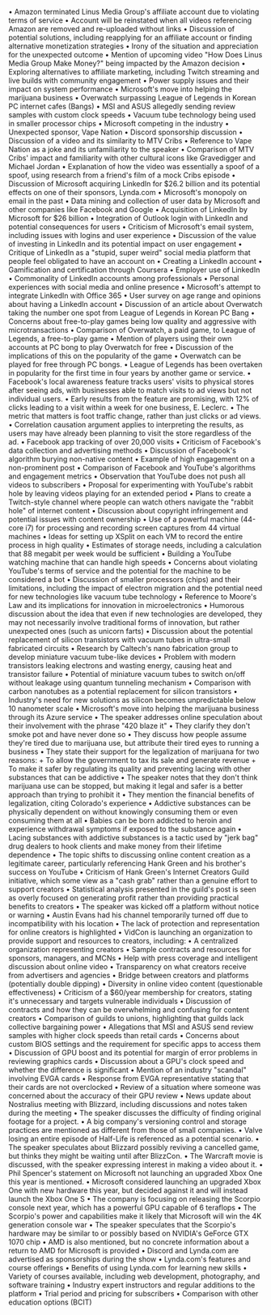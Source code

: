 • Amazon terminated Linus Media Group's affiliate account due to violating terms of service
• Account will be reinstated when all videos referencing Amazon are removed and re-uploaded without links
• Discussion of potential solutions, including reapplying for an affiliate account or finding alternative monetization strategies
• Irony of the situation and appreciation for the unexpected outcome
• Mention of upcoming video "How Does Linus Media Group Make Money?" being impacted by the Amazon decision
• Exploring alternatives to affiliate marketing, including Twitch streaming and live builds with community engagement
• Power supply issues and their impact on system performance
• Microsoft's move into helping the marijuana business
• Overwatch surpassing League of Legends in Korean PC internet cafes (Bangs)
• MSI and ASUS allegedly sending review samples with custom clock speeds
• Vacuum tube technology being used in smaller processor chips
• Microsoft competing in the industry
• Unexpected sponsor, Vape Nation
• Discord sponsorship discussion
• Discussion of a video and its similarity to MTV Cribs
• Reference to Vape Nation as a joke and its unfamiliarity to the speaker
• Comparison of MTV Cribs' impact and familiarity with other cultural icons like Gravedigger and Michael Jordan
• Explanation of how the video was essentially a spoof of a spoof, using research from a friend's film of a mock Cribs episode
• Discussion of Microsoft acquiring LinkedIn for $26.2 billion and its potential effects on one of their sponsors, Lynda.com
• Microsoft's monopoly on email in the past
• Data mining and collection of user data by Microsoft and other companies like Facebook and Google
• Acquisition of LinkedIn by Microsoft for $26 billion
• Integration of Outlook login with LinkedIn and potential consequences for users
• Criticism of Microsoft's email system, including issues with logins and user experience
• Discussion of the value of investing in LinkedIn and its potential impact on user engagement
• Critique of LinkedIn as a "stupid, super weird" social media platform that people feel obligated to have an account on
• Creating a LinkedIn account
• Gamification and certification through Coursera
• Employer use of LinkedIn
• Commonality of LinkedIn accounts among professionals
• Personal experiences with social media and online presence
• Microsoft's attempt to integrate LinkedIn with Office 365
• User survey on age range and opinions about having a LinkedIn account
• Discussion of an article about Overwatch taking the number one spot from League of Legends in Korean PC Bang
• Concerns about free-to-play games being low quality and aggressive with microtransactions
• Comparison of Overwatch, a paid game, to League of Legends, a free-to-play game
• Mention of players using their own accounts at PC bong to play Overwatch for free
• Discussion of the implications of this on the popularity of the game
• Overwatch can be played for free through PC bongs.
• League of Legends has been overtaken in popularity for the first time in four years by another game or service.
• Facebook's local awareness feature tracks users' visits to physical stores after seeing ads, with businesses able to match visits to ad views but not individual users.
• Early results from the feature are promising, with 12% of clicks leading to a visit within a week for one business, E. Leclerc.
• The metric that matters is foot traffic change, rather than just clicks or ad views.
• Correlation causation argument applies to interpreting the results, as users may have already been planning to visit the store regardless of the ad.
• Facebook app tracking of over 20,000 visits
• Criticism of Facebook's data collection and advertising methods
• Discussion of Facebook's algorithm burying non-native content
• Example of high engagement on a non-prominent post
• Comparison of Facebook and YouTube's algorithms and engagement metrics
• Observation that YouTube does not push all videos to subscribers
• Proposal for experimenting with YouTube's rabbit hole by leaving videos playing for an extended period
• Plans to create a Twitch-style channel where people can watch others navigate the "rabbit hole" of internet content
• Discussion about copyright infringement and potential issues with content ownership
• Use of a powerful machine (44-core i7) for processing and recording screen captures from 44 virtual machines
• Ideas for setting up XSplit on each VM to record the entire process in high quality
• Estimates of storage needs, including a calculation that 88 megabit per week would be sufficient
• Building a YouTube watching machine that can handle high speeds
• Concerns about violating YouTube's terms of service and the potential for the machine to be considered a bot
• Discussion of smaller processors (chips) and their limitations, including the impact of electron migration and the potential need for new technologies like vacuum tube technology
• Reference to Moore's Law and its implications for innovation in microelectronics
• Humorous discussion about the idea that even if new technologies are developed, they may not necessarily involve traditional forms of innovation, but rather unexpected ones (such as unicorn farts)
• Discussion about the potential replacement of silicon transistors with vacuum tubes in ultra-small fabricated circuits
• Research by Caltech's nano fabrication group to develop miniature vacuum tube-like devices
• Problem with modern transistors leaking electrons and wasting energy, causing heat and transistor failure
• Potential of miniature vacuum tubes to switch on/off without leakage using quantum tunneling mechanism
• Comparison with carbon nanotubes as a potential replacement for silicon transistors
• Industry's need for new solutions as silicon becomes unpredictable below 10 nanometer scale
• Microsoft's move into helping the marijuana business through its Azure service
• The speaker addresses online speculation about their involvement with the phrase "420 blaze it"
• They clarify they don't smoke pot and have never done so
• They discuss how people assume they're tired due to marijuana use, but attribute their tired eyes to running a business
• They state their support for the legalization of marijuana for two reasons:
	+ To allow the government to tax its sale and generate revenue
	+ To make it safer by regulating its quality and preventing lacing with other substances that can be addictive
• The speaker notes that they don't think marijuana use can be stopped, but making it legal and safer is a better approach than trying to prohibit it
• They mention the financial benefits of legalization, citing Colorado's experience
• Addictive substances can be physically dependent on without knowingly consuming them or even consuming them at all
• Babies can be born addicted to heroin and experience withdrawal symptoms if exposed to the substance again
• Lacing substances with addictive substances is a tactic used by "jerk bag" drug dealers to hook clients and make money from their lifetime dependence
• The topic shifts to discussing online content creation as a legitimate career, particularly referencing Hank Green and his brother's success on YouTube
• Criticism of Hank Green's Internet Creators Guild initiative, which some view as a "cash grab" rather than a genuine effort to support creators
• Statistical analysis presented in the guild's post is seen as overly focused on generating profit rather than providing practical benefits to creators
• The speaker was kicked off a platform without notice or warning
• Austin Evans had his channel temporarily turned off due to incompatibility with his location
• The lack of protection and representation for online creators is highlighted
• VidCon is launching an organization to provide support and resources to creators, including:
  • A centralized organization representing creators
  • Sample contracts and resources for sponsors, managers, and MCNs
  • Help with press coverage and intelligent discussion about online video
  • Transparency on what creators receive from advertisers and agencies
  • Bridge between creators and platforms (potentially double dipping)
  • Diversity in online video content (questionable effectiveness)
• Criticism of a $60/year membership for creators, stating it's unnecessary and targets vulnerable individuals
• Discussion of contracts and how they can be overwhelming and confusing for content creators
• Comparison of guilds to unions, highlighting that guilds lack collective bargaining power
• Allegations that MSI and ASUS send review samples with higher clock speeds than retail cards
• Concerns about custom BIOS settings and the requirement for specific apps to access them
• Discussion of GPU boost and its potential for margin of error problems in reviewing graphics cards
• Discussion about a GPU's clock speed and whether the difference is significant
• Mention of an industry "scandal" involving EVGA cards
• Response from EVGA representative stating that their cards are not overclocked
• Review of a situation where someone was concerned about the accuracy of their GPU review
• News update about Nostralius meeting with Blizzard, including discussions and notes taken during the meeting
• The speaker discusses the difficulty of finding original footage for a project.
• A big company's versioning control and storage practices are mentioned as different from those of small companies.
• Valve losing an entire episode of Half-Life is referenced as a potential scenario.
• The speaker speculates about Blizzard possibly reviving a cancelled game, but thinks they might be waiting until after BlizzCon.
• The Warcraft movie is discussed, with the speaker expressing interest in making a video about it.
• Phil Spencer's statement on Microsoft not launching an upgraded Xbox One this year is mentioned.
• Microsoft considered launching an upgraded Xbox One with new hardware this year, but decided against it and will instead launch the Xbox One S
• The company is focusing on releasing the Scorpio console next year, which has a powerful GPU capable of 6 teraflops
• The Scorpio's power and capabilities make it likely that Microsoft will win the 4K generation console war
• The speaker speculates that the Scorpio's hardware may be similar to or possibly based on NVIDIA's GeForce GTX 1070 chip
• AMD is also mentioned, but no concrete information about a return to AMD for Microsoft is provided
• Discord and Lynda.com are advertised as sponsorships during the show
• Lynda.com's features and course offerings
• Benefits of using Lynda.com for learning new skills
• Variety of courses available, including web development, photography, and software training
• Industry expert instructors and regular additions to the platform
• Trial period and pricing for subscribers
• Comparison with other education options (BCIT)